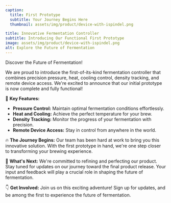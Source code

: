 ```yaml
---
caption:
  title: First Prototype
  subtitle: Your Journey Begins Here
  thumbnail: assets/img/product/device-with-ispindel.png

title: Innovative Fermentation Controller
subtitle: Introducing Our Functional First Prototype
image: assets/img/product/device-with-ispindel.png
alt: Explore the Future of Fermentation
---
```


Discover the Future of Fermentation!

We are proud to introduce the first-of-its-kind fermentation controller that combines precision pressure, heat, cooling control, density tracking, and remote device access. We're excited to announce that our initial prototype is now complete and fully functional!

🌟 **Key Features:**
- **Pressure Control:** Maintain optimal fermentation conditions effortlessly.
- **Heat and Cooling:** Achieve the perfect temperature for your brew.
- **Density Tracking:** Monitor the progress of your fermentation with precision.
- **Remote Device Access:** Stay in control from anywhere in the world.

🔥 **The Journey Begins:**
Our team has been hard at work to bring you this innovative solution. With the first prototype in hand, we're one step closer to transforming your brewing experience.

📅 **What's Next:**
We're committed to refining and perfecting our product. Stay tuned for updates on our journey toward the final product release. Your input and feedback will play a crucial role in shaping the future of fermentation.

👇 **Get Involved:**
Join us on this exciting adventure! Sign up for updates, and be among the first to experience the future of fermentation.

